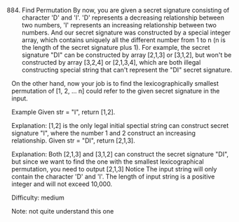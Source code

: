 884. Find Permutation
By now, you are given a secret signature consisting of character 'D' and 'I'. 'D' represents a decreasing relationship between two numbers, 'I' represents an increasing relationship between two numbers. And our secret signature was constructed by a special integer array, which contains uniquely all the different number from 1 to n (n is the length of the secret signature plus 1). For example, the secret signature "DI" can be constructed by array [2,1,3] or [3,1,2], but won't be constructed by array [3,2,4] or [2,1,3,4], which are both illegal constructing special string that can't represent the "DI" secret signature.

On the other hand, now your job is to find the lexicographically smallest permutation of [1, 2, ... n] could refer to the given secret signature in the input.

Example
Given str = "I", return [1,2].

Explanation: 
[1,2] is the only legal initial spectial string can construct secret signature "I", where the number 1 and 2 construct an increasing relationship.
Given str = "DI", return [2,1,3].

Explanation: 
Both [2,1,3] and [3,1,2] can construct the secret signature "DI", 
but since we want to find the one with the smallest lexicographical permutation, you need to output [2,1,3]
Notice
The input string will only contain the character 'D' and 'I'.
The length of input string is a positive integer and will not exceed 10,000.

Difficulty: medium

Note: not quite understand this one
